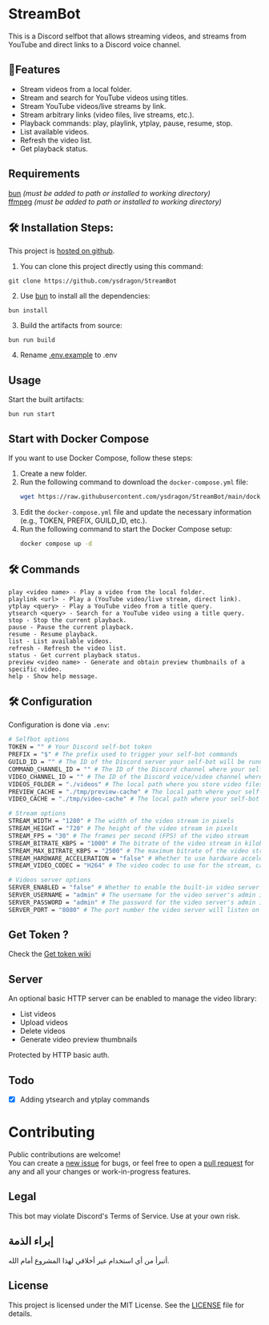# StreamBot

This is a Discord selfbot that allows streaming videos, and streams from YouTube and direct links to a Discord voice channel.

## 🧐Features

- Stream videos from a local folder.
- Stream and search for YouTube videos using titles.
- Stream YouTube videos/live streams by link.
- Stream arbitrary links (video files, live streams, etc.).
- Playback commands: play, playlink, ytplay, pause, resume, stop.
- List available videos.
- Refresh the video list.
- Get playback status.

## Requirements
[bun](https://bun.sh/) _(must be added to path or installed to working directory)_  
[ffmpeg](https://www.ffmpeg.org/) _(must be added to path or installed to working directory)_

## 🛠️ Installation Steps:

This project is [hosted on github](https://github.com/ysdragon/StreamBot).
1. You can clone this project directly using this command:

```
git clone https://github.com/ysdragon/StreamBot
```

2. Use [bun](https://bun.sh) to install all the dependencies:
```
bun install 
```

3. Build the artifacts from source:
```
bun run build
```

4. Rename [.env.example](https://github.com/ysdragon/StreamBot/blob/main/.env.example) to .env

## Usage
Start the built artifacts:
```
bun run start
```

## Start with Docker Compose

If you want to use Docker Compose, follow these steps:

1. Create a new folder.
2. Run the following command to download the `docker-compose.yml` file:
   ```bash
   wget https://raw.githubusercontent.com/ysdragon/StreamBot/main/docker-compose.yml
   ```
3. Edit the `docker-compose.yml` file and update the necessary information (e.g., TOKEN, PREFIX, GUILD_ID, etc.).
4. Run the following command to start the Docker Compose setup:
   ```bash
   docker compose up -d
   ```
   
## 🛠️ Commands

```
play <video name> - Play a video from the local folder.
playlink <url> - Play a (YouTube video/live stream, direct link).
ytplay <query> - Play a YouTube video from a title query.
ytsearch <query> - Search for a YouTube video using a title query.
stop - Stop the current playback.
pause - Pause the current playback.
resume - Resume playback.
list - List available videos.
refresh - Refresh the video list.
status - Get current playback status.
preview <video name> - Generate and obtain preview thumbnails of a specific video.
help - Show help message.
```

## 🛠️ Configuration

Configuration is done via `.env`:

```bash
# Selfbot options
TOKEN = "" # Your Discord self-bot token
PREFIX = "$" # The prefix used to trigger your self-bot commands
GUILD_ID = "" # The ID of the Discord server your self-bot will be running on
COMMAND_CHANNEL_ID = "" # The ID of the Discord channel where your self-bot will respond to commands
VIDEO_CHANNEL_ID = "" # The ID of the Discord voice/video channel where your self-bot will stream videos
VIDEOS_FOLDER = "./videos" # The local path where you store video files
PREVIEW_CACHE = "./tmp/preview-cache" # The local path where your self-bot will cache video preview thumbnails
VIDEO_CACHE = "./tmp/video-cache" # The local path where your self-bot will cache youtube videos

# Stream options
STREAM_WIDTH = "1280" # The width of the video stream in pixels
STREAM_HEIGHT = "720" # The height of the video stream in pixels
STREAM_FPS = "30" # The frames per second (FPS) of the video stream
STREAM_BITRATE_KBPS = "1000" # The bitrate of the video stream in kilobits per second (Kbps)
STREAM_MAX_BITRATE_KBPS = "2500" # The maximum bitrate of the video stream in kilobits per second (Kbps)
STREAM_HARDWARE_ACCELERATION = "false" # Whether to use hardware acceleration for video decoding, set to "true" to enable, "false" to disable
STREAM_VIDEO_CODEC = "H264" # The video codec to use for the stream, can be "H264" or "H265" or "VP8"

# Videos server options
SERVER_ENABLED = "false" # Whether to enable the built-in video server
SERVER_USERNAME = "admin" # The username for the video server's admin interface
SERVER_PASSWORD = "admin" # The password for the video server's admin interface
SERVER_PORT = "8080" # The port number the video server will listen on
```

## Get Token ?
Check the [Get token wiki](https://github.com/ysdragon/StreamBot/wiki/Get-Discord-user-token)

## Server

An optional basic HTTP server can be enabled to manage the video library:

- List videos
- Upload videos
- Delete videos
- Generate video preview thumbnails

Protected by HTTP basic auth.

## Todo

- [x]  Adding ytsearch and ytplay commands   

# Contributing
Public contributions are welcome!  
You can create a [new issue](https://github.com/ysdragon/StreamBot/issues/new) for bugs, or feel free to open a [pull request](https://github.com/ysdragon/StreamBot/pulls) for any and all your changes or work-in-progress features.


## Legal

This bot may violate Discord's Terms of Service. Use at your own risk.

## إبراء الذمة
أتبرأ من أي استخدام غير أخلاقي لهذا المشروع أمام الله.
## License

This project is licensed under the MIT License. See the [LICENSE](https://github.com/ysdragon/StreamBot/blob/main/LICENSE) file for details.
